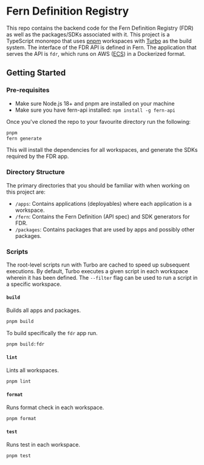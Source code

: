 # Fern Definition Registry

This repo contains the backend code for the Fern Definition Registry (FDR) as well as the packages/SDKs associated with it. This project is a TypeScript monorepo that uses [pnpm](https://pnpm.io/) workspaces with [Turbo](https://turbo.build) as the build system. The interface of the FDR API is defined in Fern. The application that serves the API is `fdr`, which runs on AWS ([ECS](https://aws.amazon.com/ecs/)) in a Dockerized format.

## Getting Started

### Pre-requisites

- Make sure Node.js 18+ and pnpm are installed on your machine
- Make sure you have fern-api installed: `npm install -g fern-api`

Once you've cloned the repo to your favourite directory run the following:

```bash
pnpm
fern generate
```

This will install the dependencies for all workspaces, and generate the SDKs required by
the FDR app.

### Directory Structure

The primary directories that you should be familiar with when working on this project are:

- `/apps`: Contains applications (deployables) where each application is a workspace.
- `/fern`: Contains the Fern Definition (API spec) and SDK generators for FDR.
- `/packages`: Contains packages that are used by apps and possibly other packages.

### Scripts

The root-level scripts run with Turbo are cached to speed up subsequent executions. By default, Turbo executes a given script
in each workspace wherein it has been defined. The `--filter` flag can be used to run a script in a specific workspace.

#### `build`

Builds all apps and packages.

```bash
pnpm build
```

To build specifically the `fdr` app run.

```bash
pnpm build:fdr
```

#### `lint`

Lints all workspaces.

```bash
pnpm lint
```

#### `format`

Runs format check in each workspace.

```bash
pnpm format
```

#### `test`

Runs test in each workspace.

```bash
pnpm test
```
